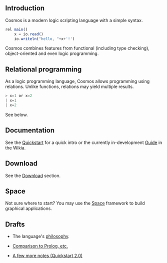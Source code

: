 ## Introduction

Cosmos is a modern logic scripting language with a simple syntax.

```javascript
rel main()
    x = io.read()
    io.writeln("hello, "+x+'!')
```

Cosmos combines features from functional (including type checking), object-oriented and even logic programming.

Relational programming
--

As a logic programming language, Cosmos allows programming using relations. Unlike functions, relations may yield multiple results.

```javascript
> x=1 or x=2
| x=1
| x=2
```

See below.

Documentation
--

See the [Quickstart](/quickstart.html) for a quick intro or the currently in-development [Guide](https://github.com/cosmos-lang/cosmos-lang.github.io/wiki) in the Wikia.

Download
--

See the [Download](/download.html) section.

Space
--

Not sure where to start? You may use the [Space](/space/space.html) framework to build graphical applications.

Drafts
--

- The language's [philosophy](/phil.html).

- [Comparison to Prolog, etc.](/comp.html)

- [A few more notes (Quickstart 2.0)](/quickstart2.html)

